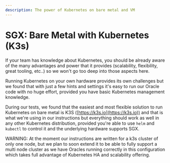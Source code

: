 ```yaml
---
description: The power of Kubernetes on bare metal and VM
---
```


# SGX: Bare Metal with Kubernetes (K3s)

If your team has knowledge about Kubernetes, you should be already aware of the many advantages and power that it provides (scalability, flexibility, great tooling, etc..) so we won't go too deep into those aspects here.

Running Kubernetes on your own hardware provides its own challenges but we found that with just a few hints and settings it's easy to run our Oracle code with no huge effort, provided you have basic Kubernetes management knowledge.

During our tests, we found that the easiest and most flexible solution to run Kubernetes on bare metal is K3S ([https://k3s.io](https://k3s.io)) and that is what we're using in our instructions but everything should work as well in any other Kubernetes distribution, provided you're able to use `helm` and `kubectl` to control it and the underlying hardware supports SGX.

WARNING: At the moment our instructions are written for a k3s cluster of only one node, but we plan to soon extend it to be able to fully support a multi node cluster as we have Oracles running correctly in this configuration which takes full advantage of Kubernetes HA and scalability offering.
